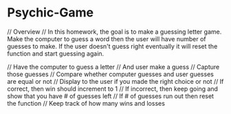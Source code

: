 # Psychic-Game
// Overview
// In this homework, the goal is to make a guessing letter game. Make the computer to guess a word then the user will have number of guesses to make. If the user doesn't guess right eventually it will reset the function and start guessing again. 

// Have the computer to guess a letter
// And user make a guess
// Capture those guesses
// Compare whether computer guesses and user guesses are equal or not
// Display to the user if you made the right choice or not
// If correct, then win should increment to 1 
// If incorrect, then keep going and show that you have # of guesses left
// If # of guesses run out then reset the function
// Keep track of how many wins and losses
